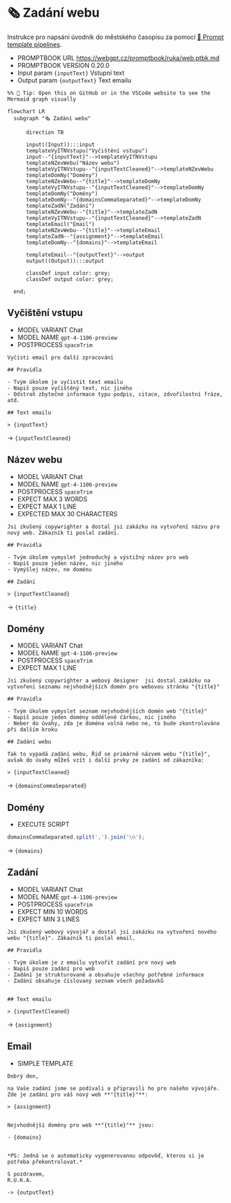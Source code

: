 # 🗞 Zadání webu

Instrukce pro napsání úvodník do městského časopisu za pomocí [🌠 Prompt template pipelines](https://github.com/webgptorg/promptbook).

-   PROMPTBOOK URL https://webgpt.cz/promptbook/ruka/web.ptbk.md
-   PROMPTBOOK VERSION 0.20.0
-   Input param `{inputText}` Vstupní text
-   Output param `{outputText}` Text emailu

<!--Graph-->
<!-- ⚠️ WARNING: This section was auto-generated -->

```mermaid
%% 🔮 Tip: Open this on GitHub or in the VSCode website to see the Mermaid graph visually

flowchart LR
  subgraph "🗞 Zadání webu"

      direction TB

      input((Input)):::input
      templateVyITNVstupu("Vyčištění vstupu")
      input--"{inputText}"-->templateVyITNVstupu
      templateNZevWebu("Název webu")
      templateVyITNVstupu--"{inputTextCleaned}"-->templateNZevWebu
      templateDomNy("Domény")
      templateNZevWebu--"{title}"-->templateDomNy
      templateVyITNVstupu--"{inputTextCleaned}"-->templateDomNy
      templateDomNy("Domény")
      templateDomNy--"{domainsCommaSeparated}"-->templateDomNy
      templateZadN("Zadání")
      templateNZevWebu--"{title}"-->templateZadN
      templateVyITNVstupu--"{inputTextCleaned}"-->templateZadN
      templateEmail("Email")
      templateNZevWebu--"{title}"-->templateEmail
      templateZadN--"{assignment}"-->templateEmail
      templateDomNy--"{domains}"-->templateEmail

      templateEmail--"{outputText}"-->output
      output((Output)):::output

      classDef input color: grey;
      classDef output color: grey;

  end;
```

<!--/Graph-->

## Vyčištění vstupu

-   MODEL VARIANT Chat
-   MODEL NAME `gpt-4-1106-preview`
-   POSTPROCESS `spaceTrim`

```
Vyčisti email pro další zpracování

## Pravidla

- Tvým úkolem je vyčistit text emailu
- Napiš pouze vyčištěný text, nic jiného
- Odstraň zbytečné informace typu podpis, citace, zdvořilostní fráze, atd.

## Text emailu

> {inputText}

```

-> `{inputTextCleaned}`

## Název webu

-   MODEL VARIANT Chat
-   MODEL NAME `gpt-4-1106-preview`
-   POSTPROCESS `spaceTrim`
-   EXPECT MAX 3 WORDS
-   EXPECT MAX 1 LINE
-   EXPECTED MAX 30 CHARACTERS

```
Jsi zkušený copywrighter a dostal jsi zakázku na vytvoření názvu pro nový web. Zákazník ti poslal zadání.

## Pravidla

- Tvým úkolem vymyslet jednoduchý a výstižný název pro web
- Napiš pouze jeden název, nic jiného
- Vymýšlej název, ne doménu

## Zadání

> {inputTextCleaned}

```

-> `{title}`

## Domény

-   MODEL VARIANT Chat
-   MODEL NAME `gpt-4-1106-preview`
-   POSTPROCESS `spaceTrim`
-   EXPECT MAX 1 LINE

```
Jsi zkušený copywrighter a webový designer  jsi dostal zakázku na vytvoření seznamu nejvhodnějších domén pro webovou stránku "{title}"

## Pravidla

- Tvým úkolem vymyslet seznam nejvhodnějších domén web "{title}"
- Napiš pouze jeden domény oddělené čárkou, nic jiného
- Neber do úvahy, zda je doména volná nebo ne, to bude zkontrolováno při dalším kroku

## Zadání webu

Tak to vypadá zadání webu, Řiď se primárně názvem webu "{title}", avšak do úvahy můžeš vzít i další prvky ze zadání od zákazníka:

> {inputTextCleaned}

```

-> `{domainsCommaSeparated}`

## Domény

-   EXECUTE SCRIPT

```javascript
domainsCommaSeparated.split(',').join('\n');
```

-> `{domains}`

## Zadání

-   MODEL VARIANT Chat
-   MODEL NAME `gpt-4-1106-preview`
-   POSTPROCESS `spaceTrim`
-   EXPECT MIN 10 WORDS
-   EXPECT MIN 3 LINES

```
Jsi zkušený webový vývojář a dostal jsi zakázku na vytvoření nového webu "{title}". Zákazník ti poslal email.

## Pravidla

- Tvým úkolem je z emailu vytvořit zadání pro nový web
- Napiš pouze zadání pro web
- Zadání je strukturované a obsahuje všechny potřebné informace
- Zadání obsahuje číslovaný seznam všech požadavků


## Text emailu

> {inputTextCleaned}

```

-> `{assignment}`

## Email

<!-- TODO: [🧩] DRY via extending or imports -->

-   SIMPLE TEMPLATE

```
Dobrý den,

na Vaše zadání jsme se podívali a připravili ho pro našeho vývojáře.
Zde je zadání pro váš nový web **"{title}"**:

> {assignment}


Nejvhodnější domény pro web **"{title}"** jsou:

- {domains}


*PS: Jedná se o automaticky vygenerovanou odpověď, kterou si je potřeba překontrolovat.*

S pozdravem,
R.U.K.A.
```

`-> {outputText}`
